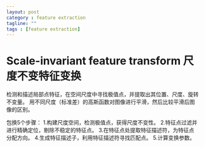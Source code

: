 ```yaml
---
layout: post
category : feature extraction
tagline: ""
tags : [feature extraction]
---
```


# Scale-invariant feature transform 尺度不变特征变换
检测和描述局部点特征，在空间尺度中寻找极值点，并提取出其位置、尺度、旋转不变量。
用不同尺度（标准差）的高斯函数对图像进行平滑，然后比较平滑后图像的区别。

包换5个步骤：
1.构建尺度空间，检测极值点，获得尺度不变性。
2.特征点过滤并进行精确定位，剔除不稳定的特征点。
3.在特征点处提取特征描述符，为特征点分配方向。
4.生成特征描述子，利用特征描述符寻找匹配点。
5.计算变换参数。
